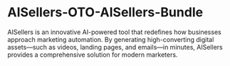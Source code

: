 # AISellers-OTO-AISellers-Bundle
AISellers is an innovative AI-powered tool that redefines how businesses approach marketing automation. By generating high-converting digital assets—such as videos, landing pages, and emails—in minutes, AISellers provides a comprehensive solution for modern marketers.
